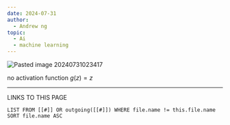 ```yaml
---
date: 2024-07-31
author:
  - Andrew ng
topic:
  - Ai
  - machine learning
---
```

![Pasted image 20240731023417](Pasted%20image%2020240731023417.png)

no activation function $g(z) = z$







----
LINKS TO THIS PAGE 
```dataview
LIST FROM [[#]] OR outgoing([[#]]) WHERE file.name != this.file.name SORT file.name ASC
```